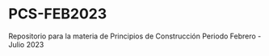 # PCS-FEB2023
Repositorio para la materia de Principios de Construcción Periodo Febrero - Julio 2023
